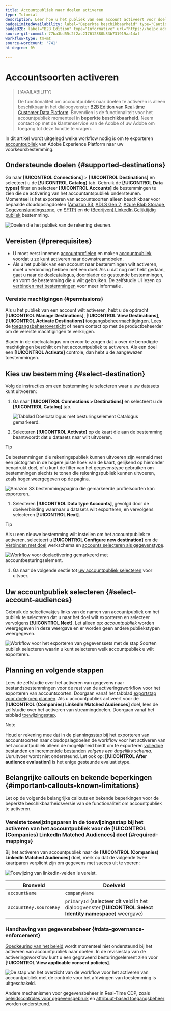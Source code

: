 ```yaml
---
title: Accountpubliek naar doelen activeren
type: Tutorial
description: Leer hoe u het publiek van een account activeert voor doelen
badgeLimitedAvailability: label="Beperkte beschikbaarheid" type="Caution"
badgeB2B: label="B2B Edition" type="Informative" url="https://helpx.adobe.com/legal/product-descriptions/real-time-customer-data-platform-b2b-edition-prime-and-ultimate-packages.html newtab=true"
source-git-commit: 77ba3bd55c2f2ac217612880b83b731919aa14af
workflow-type: tm+mt
source-wordcount: '741'
ht-degree: 0%

---
```


# Accountsoorten activeren

>[!AVAILABILITY]
>
>De functionaliteit om accountpubliek naar doelen te activeren is alleen beschikbaar in het dialoogvenster [B2B Edition van Real-time Customer Data Platform](../../rtcdp/b2b-overview.md). Bovendien is de functionaliteit voor het accountpubliek momenteel in **beperkte beschikbaarheid**. Neem contact op met de klantenservice van de Adobe of uw Adobe om toegang tot deze functie te vragen.

In dit artikel wordt uitgelegd welke workflow nodig is om te exporteren [accountpubliek](/help/segmentation/ui/account-audiences.md) van Adobe Experience Platform naar uw voorkeursbestemming.

## Ondersteunde doelen {#supported-destinations}

Ga naar **[!UICONTROL Connections]** > **[!UICONTROL Destinations]** en selecteert u de **[!UICONTROL Catalog]** tab. Gebruik de **[!UICONTROL Data types]** filter en selecteer **[!UICONTROL Accounts]** de bestemmingen te zien die de activering van het accountantspubliek ondersteunen. Momenteel is het exporteren van accountsoorten alleen beschikbaar voor bepaalde cloudopslagdoelen ([Amazon S3](/help/destinations/catalog/cloud-storage/amazon-s3.md), [ADLS Gen 2](/help/destinations/catalog/cloud-storage/adls-gen2.md), [Azure Blob Storage](/help/destinations/catalog/cloud-storage/azure-blob.md), [Gegevenslandingszone](/help/destinations/catalog/cloud-storage/data-landing-zone.md), en [SFTP](/help/destinations/catalog/cloud-storage/sftp.md)) en de [(Bedrijven) LinkedIn Gelijktijdig publiek](/help/destinations/catalog/social/linkedin.md) bestemming.

![Doelen die het publiek van de rekening steunen.](/help/destinations/assets/ui/activate-account-audiences/data-types-filter.png)

## Vereisten {#prerequisites}

* U moet eerst innemen [accountprofielen](/help/rtcdp/accounts/account-profile-overview.md) en maken [accountpubliek](/help/segmentation/ui/account-audiences.md) voordat u ze kunt activeren naar downstreamdoelen.
* Als u het publiek van een account naar bestemmingen wilt activeren, moet u verbinding hebben met een doel. Als u dat nog niet hebt gedaan, gaat u naar de [doelcatalogus](../catalog/overview.md), doorblader de gesteunde bestemmingen, en vorm de bestemming die u wilt gebruiken. De zelfstudie UI lezen op [verbinden met bestemmingen](./connect-destination.md) voor meer informatie .

### Vereiste machtigingen {#permissions}

Als u het publiek van een account wilt activeren, hebt u de opdracht **[!UICONTROL Manage Destinations]**, **[!UICONTROL View Destinations]**, **[!UICONTROL Activate Destinations]** [toegangsbeheermachtigingen](/help/access-control/home.md#permissions). Lees de [toegangsbeheeroverzicht](/help/access-control/ui/overview.md) of neem contact op met de productbeheerder om de vereiste machtigingen te verkrijgen.

Blader in de doelcatalogus om ervoor te zorgen dat u over de benodigde machtigingen beschikt om het accountpubliek te activeren. Als een doel een **[!UICONTROL Activate]** controle, dan hebt u de aangewezen toestemmingen.

## Kies uw bestemming {#select-destination}

Volg de instructies om een bestemming te selecteren waar u uw datasets kunt uitvoeren:

1. Ga naar **[!UICONTROL Connections > Destinations]** en selecteert u de **[!UICONTROL Catalog]** tab.

   ![Tabblad Doelcatalogus met besturingselement Catalogus gemarkeerd.](/help/destinations/assets/ui/export-datasets/catalog-tab.png)

1. Selecteren **[!UICONTROL Activate]** op de kaart die aan de bestemming beantwoordt dat u datasets naar wilt uitvoeren.

>[!TIP]
>
>De bestemmingen die rekeningspubliek kunnen uitvoeren zijn vermeld met een pictogram in de hogere juiste hoek van de kaart, gelijkend op hieronder benadrukt doel, of u kunt de filter van het gegevenstype gebruiken om bestemmingen slechts te tonen die rekeningspubliek kunnen uitvoeren, zoals [hoger weergegeven op de pagina](#supported-destinations).

![Amazon S3 bestemmingspagina die gemarkeerde profielsoorten kan exporteren.](/help/destinations/assets/ui/activate-account-audiences/amazon-s3-icon-activate-account-audiences.png)

1. Selecteren **[!UICONTROL Data type Accounts]**, gevolgd door de doelverbinding waarnaar u datasets wilt exporteren, en vervolgens selecteren **[!UICONTROL Next]**.

>[!TIP]
> 
>Als u een nieuwe bestemming wilt instellen om het accountpubliek te activeren, selecteert u **[!UICONTROL Configure new destination]** om de [Verbinden met doel](/help/destinations/ui/connect-destination.md) werkschema en [accounts selecteren als gegevenstype](/help/destinations/ui/connect-destination.md#segment-activation-or-dataset-exports).

![Workflow voor doelactivering gemarkeerd met accountbesturingselement.](/help/destinations/assets/ui/activate-account-audiences/activate-account-audiences-highlighted.png)

1. Ga naar de volgende sectie tot [uw accountpubliek selecteren](#select-profile-audiences) voor uitvoer.

## Uw accountpubliek selecteren {#select-account-audiences}

Gebruik de selectievakjes links van de namen van accountpubliek om het publiek te selecteren dat u naar het doel wilt exporteren en selecteer vervolgens **[!UICONTROL Next]**. Let alleen op: *accountpubliek* worden weergegeven in deze weergave en er worden geen andere publiekstypen weergegeven.

![Workflow voor het exporteren van gegevenssets met de stap Soorten publiek selecteren waarin u kunt selecteren welk accountpubliek u wilt exporteren.](/help/destinations/assets/ui/activate-account-audiences/select-account-audiences.png)

## Planning en volgende stappen

Lees de zelfstudie over het activeren van gegevens naar bestandsbestemmingen voor de rest van de activeringsworkflow voor het exporteren van accountsoorten. Doorgaan vanaf het tabblad [exportstap voor doelgroep plannen](/help/destinations/ui/activate-batch-profile-destinations.md#scheduling). Als u accountpubliek activeert voor de **[!UICONTROL (Companies) LinkedIn Matched Audiences]** doel, lees de zelfstudie over het activeren van streamingdoelen. Doorgaan vanaf het tabblad [toewijzingsstap](/help/destinations/ui/activate-segment-streaming-destinations.md#mapping).

>[!NOTE]
>
>Houd er rekening mee dat in de planningsstap bij het exporteren van accountsoorten naar cloudopslagdoelen de workflow voor het activeren van het accountpubliek alleen de mogelijkheid biedt om te exporteren [volledige bestanden](/help/destinations/ui/activate-batch-profile-destinations.md#export-full-files) en [incrementele bestanden](/help/destinations/ui/activate-batch-profile-destinations.md#export-incremental-files) _volgens een dagelijks schema_. Uuruitvoer wordt niet ondersteund. Let ook op: **[!UICONTROL After audience evaluation]** is het enige gesteunde evaluatietype.

## Belangrijke callouts en bekende beperkingen {#important-callouts-known-limitations}

Let op de volgende belangrijke callouts en bekende beperkingen voor de beperkte beschikbaarheidsversie van de functionaliteit om accountpubliek te activeren.

### Vereiste toewijzingsparen in de toewijzingsstap bij het activeren van het accountpubliek voor de **[!UICONTROL (Companies) LinkedIn Matched Audiences]** doel {#required-mappings}

Bij het activeren van accountpubliek naar de **[!UICONTROL (Companies) LinkedIn Matched Audiences]** doel, merk op dat de volgende twee kaartparen verplicht zijn om gegevens met succes uit te voeren:

![Toewijzing van linkedIn-velden is vereist.](/help/destinations/assets/ui/activate-account-audiences/linkedin-mapping-required-fields.png)

| Bronveld | Doelveld |
|---------|----------|
| `accountName` | `companyName` |
| `accountKey.sourceKey` | `primaryId` (selecteer dit veld in het dialoogvenster **[!UICONTROL Select Identity namespace]** weergave) |

### Handhaving van gegevensbeheer {#data-governance-enforcement}

[Goedkeuring van het beleid](/help/data-governance/enforcement/auto-enforcement.md#consent-policy-evaluation) wordt momenteel niet ondersteund bij het activeren van accountpubliek naar doelen. In de revisiestap van de activeringsworkflow kunt u een gegraveerd besturingselement zien voor **[!UICONTROL View applicable consent policies]**.

![De stap van het overzicht van de workflow voor het activeren van accountpubliek met de controle voor het afdwingen van toestemming is uitgeschakeld.](/help/destinations/assets/ui/activate-account-audiences/consent-checks-greyed-out.png)

Andere mechanismen voor gegevensbeheer in Real-Time CDP, zoals [beleidscontroles voor gegevensgebruik](/help/data-governance/enforcement/auto-enforcement.md#consent-policy-evaluation) en [attribuut-based toegangsbeheer](/help/destinations/home.md#attribute-based-access) worden ondersteund.